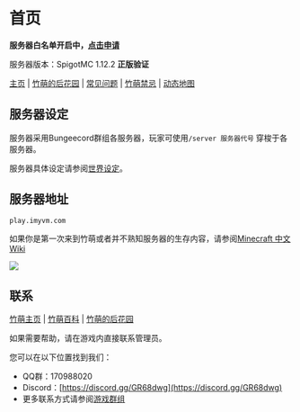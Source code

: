 # 首页

**服务器白名单开启中，**[**点击申请**](https://forms.office.com/Pages/ResponsePage.aspx?id=wUhacMO_9k66h6T5cWQiUpH3RNgFwWFFvK92BHrOejlUQjdSVkNJN0U2VkVLTUc4SFlHQkhQRjlETi4u)

服务器版本：SpigotMC 1.12.2 **正版验证**

[主页](https:/imyvm.com) \| [竹萌的后花园](https://discuss.imyvm.com) \| [常见问题](https://github.com/ImyvmCircle/wiki/tree/931b64b483ba549ff7c9e4dc51bf525bc6593927/start/常见问题.md) \| [竹萌禁忌](https://github.com/ImyvmCircle/wiki/tree/931b64b483ba549ff7c9e4dc51bf525bc6593927/start/竹萌禁忌.md) \| [动态地图](https:/map.imyvm.com)

## 服务器设定

服务器采用Bungeecord群组各服务器，玩家可使用`/server 服务器代号` 穿梭于各服务器。

服务器具体设定请参阅[世界设定](https://github.com/ImyvmCircle/wiki/tree/931b64b483ba549ff7c9e4dc51bf525bc6593927/start/世界设定.md)。

## 服务器地址

`play.imyvm.com`

如果你是第一次来到竹萌或者并不熟知服务器的生存内容，请参阅[Minecraft 中文 Wiki](http://minecraft-zh.gamepedia.com/教程)

![](https://minecraft-mp.com/banner-176439-5.png)

## 联系

[竹萌主页](https://imyvm.com) \| [竹萌百科](https://imyvm.com/wiki) \| [竹萌的后花园](https://discuss.imyvm.com)

如果需要帮助，请在游戏内直接联系管理员。

您可以在以下位置找到我们：

* QQ群：170988020
* Discord：[https://discord.gg/GR68dwg](https://discord.gg/GR68dwg)
* 更多联系方式请参阅[游戏群组](https://github.com/ImyvmCircle/wiki/tree/931b64b483ba549ff7c9e4dc51bf525bc6593927/start/游戏群组.md)

